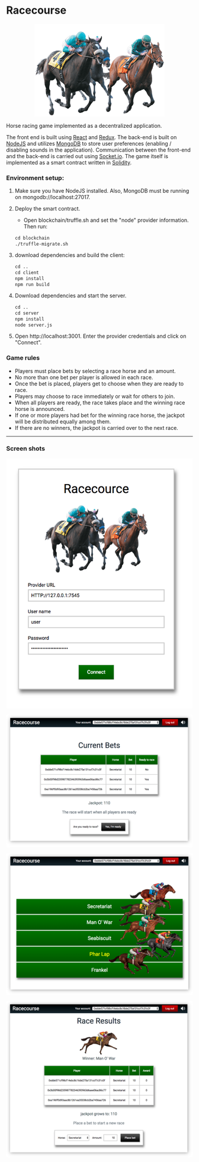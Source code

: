 # Racecourse

<p align="center">
    <img src="./readme-resources/splash.png">
</p>

Horse racing game implemented as a decentralized application.

The front end is built using [React](https://reactjs.org) and [Redux](https://redux.js.org). The back-end is built on [NodeJS](https://nodejs.org/) and utilizes [MongoDB](https://www.mongodb.com/) to store user preferences (enabling / disabling sounds in the application). Communication between the front-end and the back-end is carried out using [Socket.io](https://socket.io/). The game itself is implemented as a smart contract written in [Solidity](http://solidity.readthedocs.io).

### Environment setup:

 1. Make sure you have NodeJS installed. Also, MongoDB must be running on mongodb://localhost:27017.

 2. Deploy the smart contract.
    - Open blockchain/truffle.sh and set the "node" provider information. Then run:
    ```
    cd blockchain
    ./truffle-migrate.sh
    ```
 3. download dependencies and build the client:
    ```
    cd ..
    cd client
    npm install
    npm run build
    ```
 4. Download dependencies and start the server.
    ```
    cd ..
    cd server
    npm install
    node server.js
    ```

 5. Open http://localhost:3001. Enter the provider credentials and click on "Connect".

### Game rules

 - Players must place bets by selecting a race horse and an amount.
 - No more than one bet per player is allowed in each race.
 - Once the bet is placed, players get to choose when they are ready to race.
 - Players may choose to race immediately or wait for others to join.
 - When all players are ready, the race takes place and the winning race horse is announced.
 - If one or more players had bet for the winning race horse, the jackpot will be distributed equally among them.
 - If there are no winners, the jackpot is carried over to the next race.

---

### Screen shots

<p align="center">
    <img src="./readme-resources/screen-1.png">
</p>

<p align="center">
    <img src="./readme-resources/screen-2.png">
</p>

<p align="center">
    <img src="./readme-resources/screen-3.png">
</p>

<p align="center">
    <img src="./readme-resources/screen-4.png">
</p>
